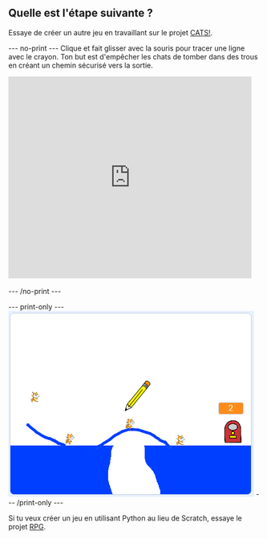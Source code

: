 ## Quelle est l'étape suivante ?

Essaye de créer un autre jeu en travaillant sur le projet [CATS!](https://projects.raspberrypi.org/en/projects/cats?utm_source=pathway&utm_medium=whatnext&utm_campaign=projects).

\--- no-print \--- Clique et fait glisser avec la souris pour tracer une ligne avec le crayon. Ton but est d'empêcher les chats de tomber dans des trous en créant un chemin sécurisé vers la sortie.

<div class="scratch-preview">
  <iframe allowtransparency="true" width="485" height="402" src="https://scratch.mit.edu/projects/embed/253667883/?autostart=false" frameborder="0" scrolling="no"></iframe>
</div>

\--- /no-print \---

\--- print-only \--- ![Cats finished](images/cats-finished.png) \--- /print-only \---

Si tu veux créer un jeu en utilisant Python au lieu de Scratch, essaye le projet [RPG](https://projects.raspberrypi.org/en/projects/rpg?utm_source=pathway&utm_medium=whatnext&utm_campaign=projects).
